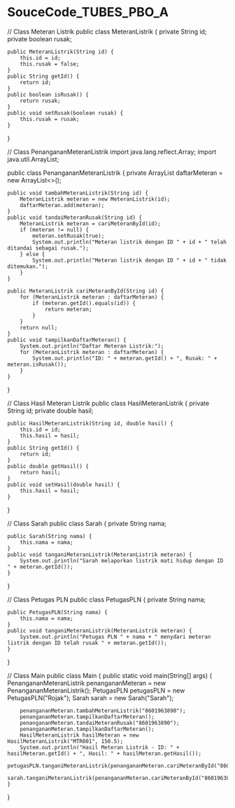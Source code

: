 # SouceCode_TUBES_PBO_A
// Class Meteran Listrik
public class MeteranListrik {
    private String id;
    private boolean rusak;

    public MeteranListrik(String id) {
        this.id = id;
        this.rusak = false;
    }
    public String getId() {
        return id;
    }
    public boolean isRusak() {
        return rusak;
    }
    public void setRusak(boolean rusak) {
        this.rusak = rusak;
    }
}


// Class PenangananMeteranListrik
import java.lang.reflect.Array;
import java.util.ArrayList;

public class PenangananMeteranListrik {
    private ArrayList<MeteranListrik> daftarMeteran = new ArrayList<>();

    public void tambahMeteranListrik(String id) {
        MeteranListrik meteran = new MeteranListrik(id);
        daftarMeteran.add(meteran);
    }
    public void tandaiMeteranRusak(String id) {
        MeteranListrik meteran = cariMeteranById(id);
        if (meteran != null) {
            meteran.setRusak(true);
            System.out.println("Meteran listrik dengan ID " + id + " telah ditandai sebagai rusak.");
        } else {
            System.out.println("Meteran listrik dengan ID " + id + " tidak ditemukan.");
        }
    }

    public MeteranListrik cariMeteranById(String id) {
        for (MeteranListrik meteran : daftarMeteran) {
            if (meteran.getId().equals(id)) {
                return meteran;
            }
        }
        return null;
    }
    public void tampilkanDaftarMeteran() {
        System.out.println("Daftar Meteran Listrik:");
        for (MeteranListrik meteran : daftarMeteran) {
            System.out.println("ID: " + meteran.getId() + ", Rusak: " + meteran.isRusak());
        }
    }
}


// Class Hasil Meteran Listrik
public class HasilMeteranListrik {
    private String id;
    private double hasil;

    public HasilMeteranListrik(String id, double hasil) {
        this.id = id;
        this.hasil = hasil;
    }
    public String getId() {
        return id;
    }
    public double getHasil() {
        return hasil;
    }
    public void setHasil(double hasil) {
        this.hasil = hasil;
    }
}


// Class Sarah
public class Sarah {
    private String nama;

    public Sarah(String nama) {
        this.nama = nama;
    }
    public void tanganiMeteranListrik(MeteranListrik meteran) {
        System.out.println("Sarah melaporkan listrik mati hidup dengan ID " + meteran.getId());
    }
}


// Class Petugas PLN
public class PetugasPLN {
    private String nama;

    public PetugasPLN(String nama) {
        this.nama = nama;
    }
    public void tanganiMeteranListrik(MeteranListrik meteran) {
        System.out.println("Petugas PLN " + nama + " menydari meteran listrik dengan ID telah rusak " + meteran.getId());
    }
}


// Class Main
public class Main {
    public static void main(String[] args) {
        PenangananMeteranListrik penangananMeteran = new PenangananMeteranListrik();
        PetugasPLN petugasPLN = new PetugasPLN("Rojak");
        Sarah sarah = new Sarah("Sarah");

        penangananMeteran.tambahMeteranListrik("8601963890");
        penangananMeteran.tampilkanDaftarMeteran();
        penangananMeteran.tandaiMeteranRusak("8601963890");
        penangananMeteran.tampilkanDaftarMeteran();
        HasilMeteranListrik hasilMeteran = new HasilMeteranListrik("MTR001", 150.5);
        System.out.println("Hasil Meteran Listrik - ID: " + hasilMeteran.getId() + ", Hasil: " + hasilMeteran.getHasil());
        petugasPLN.tanganiMeteranListrik(penangananMeteran.cariMeteranById("8601963890"));
        sarah.tanganiMeteranListrik(penangananMeteran.cariMeteranById("8601963890"));
    }
}
